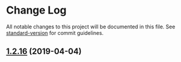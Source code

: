 # Change Log

All notable changes to this project will be documented in this file. See [standard-version](https://github.com/conventional-changelog/standard-version) for commit guidelines.

<a name="1.2.16"></a>
## [1.2.16](https://github.com/peerplays-network/BookiePro/compare/v1.2.14...v1.2.16) (2019-04-04)

